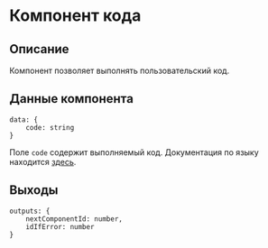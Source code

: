 # Компонент кода

## Описание

Компонент позволяет выполнять пользовательский код. 

## Данные компонента

```
data: {
    code: string
}
```

Поле `code` содержит выполняемый код. 
Документация по языку находится 
[здесь](https://github.com/botscubes/bql/blob/main/docs/lang.md).

## Выходы 

```
outputs: {
    nextComponentId: number,
    idIfError: number
}
```
